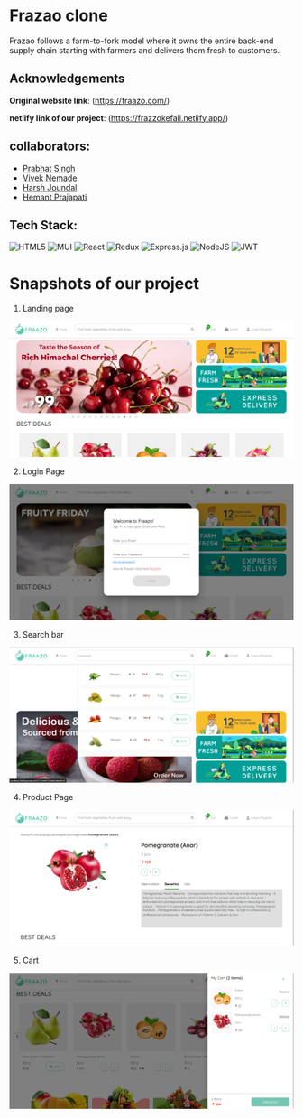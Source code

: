 
# Frazao clone
 Frazao follows a farm-to-fork model where it owns the entire back-end supply chain starting with farmers and delivers them fresh to customers.

## Acknowledgements

**Original website link**: (https://fraazo.com/)

**netlify link of our project**: (https://frazzokefall.netlify.app/)


## collaborators:
- [Prabhat Singh](https://github.com/prabhattopi)
- [Vivek Nemade](https://github.com/Vivek-Nemade)
- [Harsh Joundal](https://github.com/harshjoundal)
- [Hemant Prajapati](https://github.com/hemant069)


## Tech Stack:

![HTML5](https://img.shields.io/badge/html5-%23E34F26.svg?style=for-the-badge&logo=html5&logoColor=white)
![MUI](https://img.shields.io/badge/MUI-%230081CB.svg?style=for-the-badge&logo=mui&logoColor=white)
![React](https://img.shields.io/badge/react-%2320232a.svg?style=for-the-badge&logo=react&logoColor=%2361DAFB)
![Redux](https://img.shields.io/badge/redux-673AB7?style=for-the-badge&logo=redux)
![Express.js](https://img.shields.io/badge/express.js-%23404d59.svg?style=for-the-badge&logo=express&logoColor=%2361DAFB)
![NodeJS](https://img.shields.io/badge/-Node%20js-6EBF20?logo=node.js&logoColor=FFFFFF&style=for-the-badge)
![JWT](https://img.shields.io/badge/JWT-black?style=for-the-badge&logo=JSON%20web%20tokens)

<h1>Snapshots of our project</h1>

1. Landing page

![image](assets/homepage.jpg) 

2. Login Page

![image](assets/LoginPage.png) 

3. Search bar

![image](assets/Search.png) 

4. Product Page

![image](assets/Product.png) 

5. Cart

![image](assets/Cart.png) 
